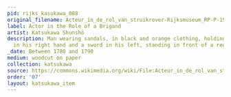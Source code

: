 ```yaml
---
pid: rijks_kasukawa_008
original_filename: Acteur_in_de_rol_van_struikrover-Rijksmuseum_RP-P-1956-656
label: Actor in the Role of a Brigand
artist: Katsukawa Shunshō
description: Man wearing sandals, in black and orange clothing, holding a black lantern
  in his right hand and a sword in his left, standing in front of a reed fence.
_date: Between 1780 and 1790
medium: woodcut on paper
collection: katsukawa
source: https://commons.wikimedia.org/wiki/File:Acteur_in_de_rol_van_struikrover-Rijksmuseum_RP-P-1956-656.jpeg
order: '07'
layout: katsukawa_item
---
```

